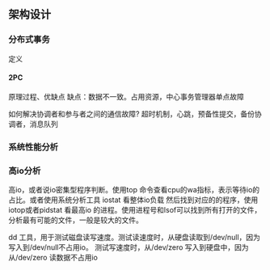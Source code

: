 ## 架构设计

### 分布式事务

定义
#### 2PC

原理过程、优缺点
缺点：数据不一致。占用资源，中心事务管理器单点故障

如何解决协调者和参与者之间的通信故障?
超时机制，心跳，预备性提交，备份协调者，消息队列

### 系统性能分析
### 高io分析
高io，或者说io密集型程序判断。使用top 命令查看cpu的wa指标，表示等待io的占比。或者使用系统分析工具 iostat 看整体io负载
然后找到对应的的程序，使用iotop或者pidstat 看最高io 的进程。使用进程号和lsof可以找到所有打开的文件，分析最有可能的文件，一般是较大的文件。

dd 工具，用于测试磁盘读写速度。测试读速度时，从硬盘读取到/dev/null，因为写入到/dev/null不占用io。
测试写速度时，从/dev/zero 写入到硬盘中，因为从/dev/zero 读数据不占用io

